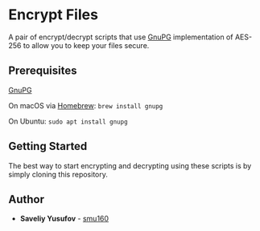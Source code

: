 # Encrypt Files

A pair of encrypt/decrypt scripts that use [GnuPG](https://www.gnupg.org/index.html) implementation of AES-256 to allow you to keep your files secure. 


## Prerequisites

[GnuPG](https://www.gnupg.org/(en)/download/index.html)

On macOS via [Homebrew](https://brew.sh):
`brew install gnupg`

On Ubuntu:
`sudo apt install gnupg`


## Getting Started

The best way to start encrypting and decrypting using these scripts is by simply cloning this repository.


## Author
* **Saveliy Yusufov** - [smu160](https://github.com/smu160)

